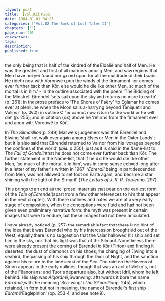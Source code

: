 ```yaml
---
layout: post
title: 【Vol.02】P265.
date: 1984-01-01 04:25
categories: ["Vol.02 The Book of Lost Tales II"]
chapters: [""]
page_num: 265
characters: 
tags: 
description: 
published: true
---
```


<p style="text-indent: 0;">
the only being that is half of the kindred of the Eldalië and half of Men. He was the greatest and first of all mariners among Men, and saw regions that Men have not yet found nor gazed upon for all the multitude of their boats. He rideth now with Voronwë upon the winds of the firmament nor comes ever further back than Kôr, else would he die like other Men, so much of the mortal is in him.’ - In the outline associated with the poem ‘The Bidding of the Minstrel’ Eärendel ‘sets sail upon the sky and returns no more to earth’ (p. 261); in the prose preface to ‘The Shores of Faëry’ ‘to Eglamar he comes ever at plenilune when the Moon sails a-harrying beyond Taniquetil and Valinor’ (p. 262); in outline C ‘he cannot now return to the world or he will die’ (p. 255); and in citation (xix) above he ‘returns from the firmament ever and anon with Voronwë to Kôr’.
</p>

In <I>The Silmarillion</I>(p. 249) Manwë's judgement was that Eärendel and Elwing ‘shall not walk ever again among Elves or Men in the Outer Lands'; but it is also said that Eärendel returned to Valinor from his ‘voyages beyond the confines of the world’ (<I>ibid. p</I>.250), just as it is said in the Name-list to <I>The Fall of Gondolin</I>that he does not come ever further back than Kôr. The further statement in the Name-list, that if he did he would die like other Men, ‘so much of the mortal is in him’, was in some sense echoed long after in a letter of my father's written in 1967: <I>‘Eärendil</I>,being in part descended from Men, was not allowed to set foot on Earth again, and became a star shining with the light of the Silmaril’ (<I>The Letters of J. R. R. Tolkien</I>no. 297).

This brings to an end all the ‘prose’ materials that bear on the earliest form of the <I>Tale of Eärendel</I>(apart from a few other references to him that appear in the next chapter). With these outlines and notes we are at a very early stage of composition, when the conceptions were fluid and had not been given even preliminary narrative form: the myth was present in certain images that were to endure, but these images had not been articulated.

I have already noticed (p. 257) the remarkable fact that there is no hint of the idea that it was Eärendel who by his intercession brought aid out of the West; equally there is no suggestion that the Valar hallowed his ship and set him in the sky, nor that his light was that of the Silmaril. Nonetheless there were already present the coming of Eärendel to Kôr (Tirion) and finding it deserted, the dust of diamonds on his shoes, the changing of Elwing into a seabird, the passing of his ship through the Door of Night, and the sanction against his return to the lands east of the Sea. The raid on the Havens of Sirion appears in the early outlines, though that was an act of Melko's, not of the Fëanorians; and Tuor's departure also, but without Idril, whom he left behind. His ship was <I>Alqarámë</I>,Swanwing: afterwards it bore the name <I>Eârrámë</I>,with the meaning ‘Sea-wing’ (<I>The Silmarillion</I>p. 245), which retained, in form but not in meaning, the name of Eärendel's first ship <I>Eärámë</I>‘Eaglepinion’ (pp. 253-4, and see note 9).

